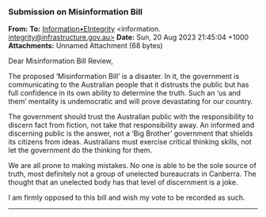 ### Submission on Misinformation Bill

**From:**
**To:** [Information•EIntegrity](mailto:information._integrity@infrastructure.gov.au) <information. [integrity@infrastructure.gov.au>](mailto:information._integrity@infrastructure.gov.au)
**Date:** Sun, 20 Aug 2023 21:45:04 +1000
**Attachments:** Unnamed Attachment (68 bytes)

Dear Misinformation Bill Review,

The proposed ‘Misinformation Bill’ is a disaster. In it, the government is communicating to the Australian people that it
distrusts the public but has full confidence in its own ability to determine the truth. Such an ‘us and them’ mentality is
undemocratic and will prove devastating for our country.

The government should trust the Australian public with the responsibility to discern fact from fiction, not take that
responsibility away. An informed and discerning public is the answer, not a ‘Big Brother’ government that shields its
citizens from ideas. Australians must exercise critical thinking skills, not let the government do the thinking for them.

We are all prone to making mistakes. No one is able to be the sole source of truth, most definitely not a group of
unelected bureaucrats in Canberra. The thought that an unelected body has that level of discernment is a joke.

I am firmly opposed to this bill and wish my vote to be recorded as such.


-----

